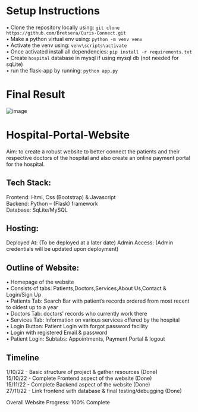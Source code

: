 # Setup Instructions
• Clone the repository locally using: `git clone https://github.com/Bretsera/Curis-Connect.git`    
• Make a python virtual env using: `python -m venv venv`    
• Activate the venv using: `venv\scripts\activate`    
• Once activated install all dependencies: `pip install -r requirements.txt`  
• Create `hospital` database in mysql if using mysql db (not needed for sqLite)    
• run the flask-app by running: `python app.py`  

# Final Result
![image](https://user-images.githubusercontent.com/84141920/201469032-999ecd84-35ae-47ba-ae5f-30cdd47b522d.png)

# Hospital-Portal-Website
Aim: to create a robust website to better connect the patients and their respective doctors of the hospital and also create an online payment portal for the hospital.  
## Tech Stack:  
Frontend: Html, Css (Bootstrap) & Javascript   
Backend: Python – (Flask) framework     
Database: SqLite/MySQL    
## Hosting: 
Deployed At: (To be deployed at a later date)
Admin Access: (Admin credentials will be updated upon deployment)
  

## Outline of Website:
•	Homepage of the website  
•	Consists of tabs: Patients,Doctors,Services,About Us,Contact & Login/Sign Up   
•	Patients Tab: Search Bar with patient’s records ordered from most recent to oldest up to a year  
•	Doctors Tab: doctors’ records who currently work there  
•	Services Tab: Information on various services offered by the hospital  
•	Login Button: Patient Login with forgot password facility    
•	Login with registered Email & password   
•	Patient Login: Subtabs: Appointments, Payment Portal & logout  

## Timeline
1/10/22  - Basic structure of project & gather resources (Done)    
15/10/22 - Complete Frontend aspect of the website (Done)    
15/11/22 - Complete Backend aspect of the website (Done)    
27/11/22 - Link frontend with database & final testing/debugging (Done)  

Overall Website Progress: 100% Complete  
